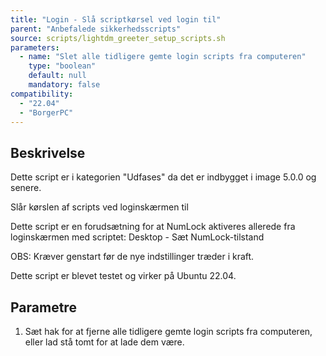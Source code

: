 ```yaml
---
title: "Login - Slå scriptkørsel ved login til"
parent: "Anbefalede sikkerhedsscripts"
source: scripts/lightdm_greeter_setup_scripts.sh
parameters:
  - name: "Slet alle tidligere gemte login scripts fra computeren"
    type: "boolean"
    default: null
    mandatory: false
compatibility:  
  - "22.04"
  - "BorgerPC"
---
```


## Beskrivelse
Dette script er i kategorien "Udfases" da det er indbygget i image 5.0.0 og senere.

Slår kørslen af scripts ved loginskærmen til 

Dette script er en forudsætning for at NumLock aktiveres allerede fra loginskærmen med scriptet:
Desktop - Sæt NumLock-tilstand

OBS: Kræver genstart før de nye indstillinger træder i kraft.

Dette script er blevet testet og virker på Ubuntu 22.04.

## Parametre
1. Sæt hak for at fjerne alle tidligere gemte login scripts fra computeren, eller lad stå tomt for at lade dem være.

